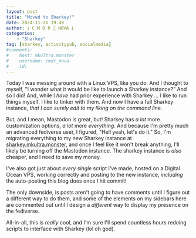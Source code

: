 ```yaml
---
layout: post
title: "Moved to Sharkey!"
date: 2024-11-26 19:49
author: 𐕣 C M D R ░ NOVA 𐕣
categories:
    - "Sharkey"
tag: [sharkey, activitypub, socialmedia]
#comments:
#    host: mkultra.monster
#    username: cmdr_nova
#    id: 
---
```

Today I was messing around with a Linux VPS, like you do. And I thought to myself, "I wonder what it would be like to launch a Sharkey instance?" And so I did! And, while I *have* had prior experience with Sharkey ... I like to run things myself. I like to tinker with them. And now I have a full Sharkey instance, *that I can surely edit to my liking on the command line*.

But, and I mean, Mastodon is great, but! Sharkey has *a lot* more customization options, *a lot* more *everything*. And because I'm pretty much an advanced fediverse user, I figured, "Hell yeah, let's do it." So, I'm migrating everything to my new Sharkey instance at <a href="https://sharkey.mkultra.monster" target="_blank">sharkey.mkultra.monster</a>, and once I feel like it won't break anything, I'll likely be turning off the Mastodon instance. The sharkey instance is *also* cheaper, and I need to save my money.

I've also got just about *every single* script I've made, hosted on a Digital Ocean VPS, working correctly and posting to the new instance, *including* the auto-posting this blog does once I hit commit!

The only downside, is posts aren't going to have comments until I figure out a different way to do them, and some of the elements on my sidebars here are commented out until I design a *different* way to display my presence on the fediverse.

All-in-all, this is *really* cool, and I'm sure I'll spend countless hours redoing scripts to interface with Sharkey (lol oh god).